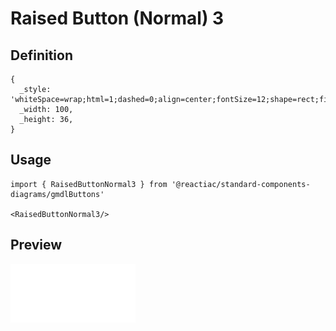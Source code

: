 # Raised Button (Normal) 3

## Definition

```
{
  _style: 'whiteSpace=wrap;html=1;dashed=0;align=center;fontSize=12;shape=rect;fillColor=none;strokeColor=none;fontStyle=1;shadow=0;',
  _width: 100,
  _height: 36,
}
```

## Usage

```
import { RaisedButtonNormal3 } from '@reactiac/standard-components-diagrams/gmdlButtons'

<RaisedButtonNormal3/>
```

## Preview

<img src="./raised-button-normal-3.png" width="200"/>

